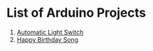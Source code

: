 # List of Arduino Projects

1. [Automatic Light Switch](https://github.com/DeveshParida/Arduino-Projects/tree/main/Automatic%20Light%20Switch)
2. [Happy Birthday Song](https://github.com/DeveshParida/Arduino-Projects/tree/main/Happy%20Birthday%20Song)
